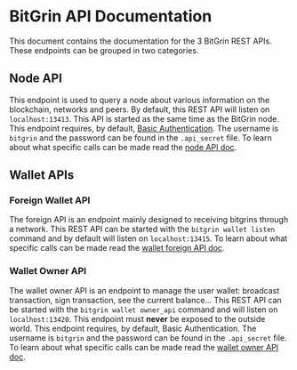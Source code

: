 # BitGrin API Documentation

This document contains the documentation for the 3 BitGrin REST APIs. These endpoints can be grouped in two categories.

## Node API

This endpoint is used to query a node about various information on the blockchain, networks and peers. By default, this REST API will listen on `localhost:13413`. This API is started as the same time as the BitGrin node.
This endpoint requires, by default, [Basic Authentication](https://en.wikipedia.org/wiki/Basic_access_authentication). The username is `bitgrin` and the password can be found in the `.api_secret` file.
To learn about what specific calls can be made read the [node API doc](node_api.md).

## Wallet APIs

### Foreign Wallet API

The foreign API is an endpoint mainly designed to receiving bitgrins through a network. This REST API can be started with the `bitgrin wallet listen` command and by default will listen on `localhost:13415`.
To learn about what specific calls can be made read the [wallet foreign API doc](wallet_foreign_api.md).

### Wallet Owner API

The wallet owner API is an endpoint to manage the user wallet: broadcast transaction, sign transaction, see the current balance... This REST API can be started with the `bitgrin wallet owner_api` command and will listen on `localhost:13420`. This endpoint must **never** be exposed to the outside world.
This endpoint requires, by default, Basic Authentication. The username is `bitgrin` and the password can be found in the `.api_secret` file.
To learn about what specific calls can be made read the [wallet owner API doc](wallet_owner_api.md).
